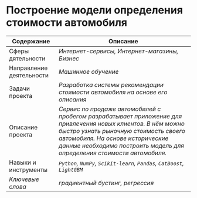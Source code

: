 # Построение модели определения стоимости автомобиля
Содержание | Описание |
 ------------- | ---------------- |
Сферы дятельности | *Интернет-сервисы, Интернет-магазины, Бизнес*
Направление деятельности | *Машинное обучение*
Задачи проекта  | *Разработка системы рекомендации стоимости автомобиля на основе его описания*
Описание проекта | *Сервис по продаже автомобилей с пробегом  разрабатывает приложение для привлечения новых клиентов. В нём можно быстро узнать рыночную стоимость своего автомобиля. На основе исторические данные необходимо построить модель для определения стоимости автомобиля.*
Навыки и инструменты | *`Python`, `NumPy`, `Scikit-learn`, `Pandas`, `CatBoost`, `LightGBM`*
*Ключевые слова* | *градиентный бустинг, регрессия*
